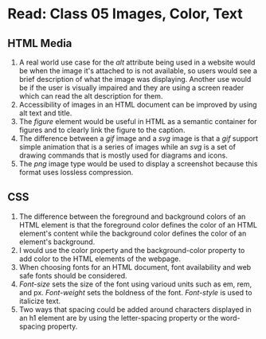 # Read: Class 05 Images, Color, Text

## HTML Media

1. A real world use case for the *alt* attribute being used in a website would be when the image it's attached to is not available, so users would see a brief description of what the image was displaying. Another use would be if the user is visually impaired and they are using a screen reader which can read the alt description for them.
2. Accessibility of images in an HTML document can be improved by using alt text and title.
3. The *figure* element would be useful in HTML as a semantic container for figures and to clearly link the figure to the caption.
4. The difference between a *gif* image and a *svg* image is that a *gif* support simple animation that is a series of images while an *svg* is a set of drawing commands that is mostly used for diagrams and icons.
5. The *png* image type would be used to display a screenshot because this format uses lossless compression.

## CSS

1. The difference between the foreground and background colors of an HTML element is that the foreground color defines the color of an HTML element's content while the background color defines the color of an element's background.
2. I would use the color property and the background-color property to add color to the HTML elements of the webpage.
3. When choosing fonts for an HTML document, font availability and web safe fonts should be considered.
4. *Font-size* sets the size of the font using varioud units such as em, rem, and px. *Font-weight* sets the boldness of the font. *Font-style* is used to italicize text.
5. Two ways that spacing could be added around characters displayed in an h1 element are by using the letter-spacing property or the word-spacing property.
